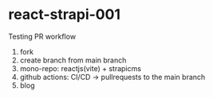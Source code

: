 # react-strapi-001

Testing PR workflow

1. fork
2. create branch from main branch
3. mono-repo: reactjs(vite) + strapicms
4. github actions: CI/CD -> pullrequests to the main branch
5. blog
